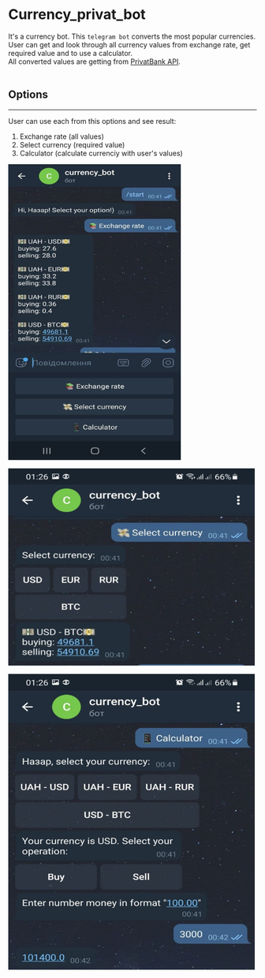# Currency_privat_bot
It's a currency bot. This `telegram bot` converts the most popular currencies.<br/>
User can get and look through all currency values from exchange rate, get required value and to use a calculator.<br/>
All converted values are getting from [PrivatBank API](https://api.privatbank.ua/#p24/exchange).
<br/><br/>

## Options
___
User can use each from this options and see result:
1. Exchange rate (all values)
1. Select currency (required value)
1. Calculator (calculate currenciy with user's values)

<img src="program_pictures/1.jpg" alt="Exchange rate"   width="350" height="600" align="middle"/>
<br/>

<br/>
<img src="program_pictures/2.jpg" alt="Select currency"   width="500" height="400" align="middle"/>
<br/>

<br/>
<img src="program_pictures/3.jpg" alt="Calculator"   width="500" height="600" align="middle"/>
